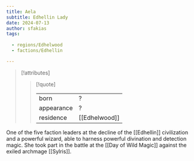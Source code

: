 ```yaml
---
title: Aela
subtitle: Edhellin Lady
date: 2024-07-13
author: sfakias
tags:
  
  - regions/Edhelwood
  - factions/Edhellin

---
```

> [!attributes]
> 
> > [!quote]
> >
> > | | |
> > | --- | --- |
> > | born | ? |
> > | appearance | ? |
> > | residence | [[Edhelwood]] |

One of the five faction leaders at the decline of the [[Edhellin]] civilization and a powerful wizard, able to harness powerful divination and detection magic. She took part in the battle at the [[Day of Wild Magic]] against the exiled archmage [[Sylris]].